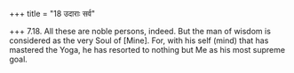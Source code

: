 +++
title = "18 उदाराः सर्व"

+++
7.18. All these are noble persons, indeed. But the man of wisdom is
considered as the very Soul of \[Mine\]. For, with his self (mind) that
has mastered the Yoga, he has resorted to nothing but Me as his most
supreme goal.
